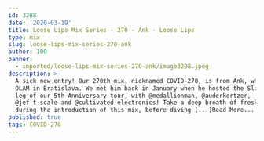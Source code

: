 ```yaml
---
id: 3208
date: '2020-03-19'
title: Loose Lips Mix Series - 270 - Ank - Loose Lips
type: mix
slug: loose-lips-mix-series-270-ank
author: 100
banner:
  - imported/loose-lips-mix-series-270-ank/image3208.jpeg
description: >-
  A sick new entry! Our 270th mix, nicknamed COVID-270, is from Ank, who co-runs
  OLAM in Bratislava. We met him back in January when he hosted the Slovakian
  leg of our 5th Anniversary tour, with @medallionman, @auderkortzer,
  @jef-t-scale and @cultivated-electronics! Take a deep breath of fresh air
  during the introduction of this mix, before diving [...]Read More...
published: true
tags: COVID-270
---
```

